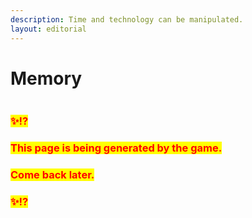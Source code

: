 ```yaml
---
description: Time and technology can be manipulated.
layout: editorial
---
```


# Memory

<figure><img src="../../../../../.gitbook/assets/pexels-btgl-♡-3689658.jpg" alt=""><figcaption></figcaption></figure>

### <mark style="color:red;">✨⁉️</mark>&#x20;

### <mark style="color:red;">This page is being generated by the game.</mark>&#x20;

### <mark style="color:red;">Come back later.</mark>

### <mark style="color:red;">✨⁉️</mark>
